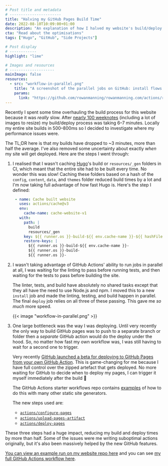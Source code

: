 ```yaml
---
# Post title and metadata
# -----------------------
title: "Halving my GitHub Pages Build Time"
date: 2022-08-10T10:09:00+01:00
description: "An explanation of how I halved my website's build/deploy process using a mix of actions optimisations and the new GitHub Pages Custom Actions beta."
cta: "Read about the optimisations"
tags: ["Hugo", "GitHub", "Side Projects"]

# Post display
# ------------
highlight: "lime"

# Images and resources
# --------------------
mainImage: false
resources:
  - src: "workflow-in-parallel.png"
    title: "A screenshot of the parallel jobs on GitHub: install flows into build, verify, and test jobs"
    params:
      link: "https://github.com/rowanmanning/rowanmanning.com/actions/runs/2897812350"
---
```


Recently I spent some time overhauling the build process for this website because it was _really_ slow. After [nearly 100 weeknotes](/weeknotes/) (including a lot of images to resize) my build/deploy process was taking 6–7 minutes. Locally my entire site builds in 500–800ms so I decided to investigate where my performance issues were.

The TL;DR here is that my builds have dropped to ~3 minutes, more than half the average. I've also removed some uncertainty about exactly _when_ my site will get deployed. Here are the steps I went through:

  1. I realised that I wasn't caching [Hugo](https://gohugo.io/)'s build or `resources/_gen` folders in CI, which meant that the entire site had to be built every time. No wonder this was slow! Caching these folders based on a hash of the `config`, `content`, `data`, and `themes` folder reduced build times by a lot and I'm now taking full advantage of how fast Hugo is. Here's the step I defined:

     ```yaml
      - name: Cache built website
        uses: actions/cache@v3
        env:
          cache-name: cache-website-v1
        with:
          path: |
            build
            resources/_gen
          key: ${{ runner.os }}-build-${{ env.cache-name }}-${{ hashFiles('config', 'content', 'data', 'themes') }}
          restore-keys: |
            ${{ runner.os }}-build-${{ env.cache-name }}-
            ${{ runner.os }}-build-
            ${{ runner.os }}-
     ```

  2. I wasn't taking advantage of GitHub Actions' ability to run jobs in parallel at all, I was waiting for the linting to pass before running tests, and then waiting for the tests to pass before building the site.

      The linter, tests, and build have absolutely no shared tasks except that they all have the need to use Node.js and npm. I moved this to a new `install` job and made the linting, testing, and build happen in parallel. The final `deploy` job relies on all three of these passing. This gave me _so much_ more speed.

      {{< image "workflow-in-parallel.png" >}}

  3. One large bottleneck was the way I was deploying. Until very recently the only way to build GitHub pages was to push to a separate branch or folder then a _separate_ GitHub action would do the deploy under the hood. So, no matter how fast my own workflow was, I was still having to wait for a second one to trigger.
  
      Very recently [GitHub launched a beta for deploying to GitHub Pages from your _own_ GitHub Action](https://github.blog/changelog/2022-07-27-github-pages-custom-github-actions-workflows-beta/). This is game-changing for me because I have full control over the zipped artefact that gets deployed. No more waiting for GitHub to decide when to deploy my pages, I can trigger it myself immediately after the build :tada:

      The GitHub Actions starter workflows repo contains [examples](https://github.com/actions/starter-workflows/tree/main/pages) of how to do this with many other static site generators.

      The new steps used are:
        
        * [`actions/configure-pages`](https://github.com/actions/configure-pages)
        * [`actions/upload-pages-artifact`](https://github.com/actions/upload-pages-artifact)
        * [`actions/deploy-pages`](https://github.com/actions/deploy-pages)

These three steps had a huge impact, reducing my build and deploy times by more than half. Some of the issues were me writing suboptimal actions originally, but it's also been massively helped by the new GitHub features.

[You can view an example run on my website repo here](https://github.com/rowanmanning/rowanmanning.com/actions/runs/2897812350) and you can see [my full GitHub Actions workflow here](https://github.com/rowanmanning/rowanmanning.com/blob/main/.github/workflows/build-deploy.yml).
